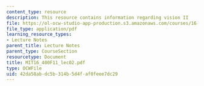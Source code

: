 ```yaml
---
content_type: resource
description: This resource contains information regarding vision II
file: https://ol-ocw-studio-app-production.s3.amazonaws.com/courses/16-400-human-factors-engineering-fall-2011/42da58abdc5b314b5d4faf0feee7dc29_MIT16_400F11_lec02.pdf
file_type: application/pdf
learning_resource_types:
- Lecture Notes
parent_title: Lecture Notes
parent_type: CourseSection
resourcetype: Document
title: MIT16_400F11_lec02.pdf
type: OCWFile
uid: 42da58ab-dc5b-314b-5d4f-af0feee7dc29
---
```

